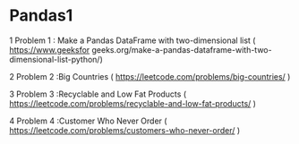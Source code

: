 # Pandas1

1 Problem 1 : Make a Pandas DataFrame with two-dimensional list	(	https://www.geeksfor    geeks.org/make-a-pandas-dataframe-with-two-dimensional-list-python/)

2 Problem 2 :Big Countries	(	https://leetcode.com/problems/big-countries/ )

3 Problem 3 :Recyclable and Low Fat Products	(	https://leetcode.com/problems/recyclable-and-low-fat-products/ )

4 Problem 4 :Customer Who Never Order	(	https://leetcode.com/problems/customers-who-never-order/  )

